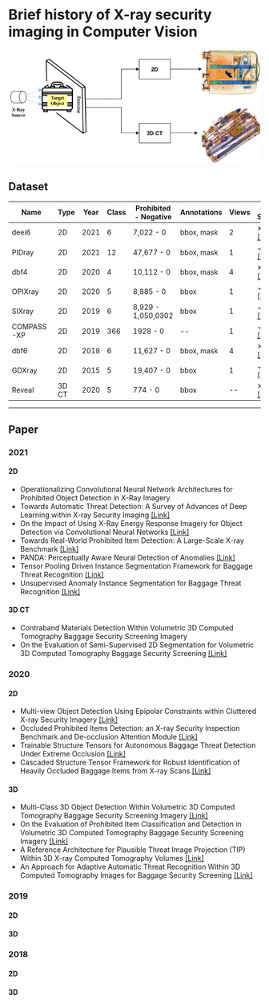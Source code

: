 # Brief history of X-ray security imaging in Computer Vision

<p align="center">
  <img src="images/xray-history.png" />
</p>

## Dataset

|Name       | Type | Year | Class |Prohibited - Negative| Annotations| Views|Open Source | 
|-----------|------|------|-------------|-------------|------|-----|------|
|deei6       |2D    | 2021 |6            |7,022 - 0 | bbox, mask|2     |✕ [[Link]](https://breckon.org/toby/publications/papers/bhowmik21energy.pdf)  |
|PIDray    |2D    | 2021 |12           |47,677 - 0  | bbox, mask |1     |✓ [[Link]](https://github.com/bywang2018/security-dataset)       |
|dbf4       |2D    | 2020 |4            |10,112 - 0 | bbox, mask |4     |✕ [[Link]](https://breckon.org/toby/publications/papers/isaac20multiview.pdf)  |
|OPIXray    |2D    | 2020 |5            |8,885  - 0 | bbox |1     |✓  [[Link]](https://github.com/OPIXray-author/OPIXray)           |
|SIXray     |2D    | 2019 |6            |8,929 - 1,050,0302 | bbox |1 |  ✓ [[Link]](https://github.com/MeioJane/SIXray)           |
|COMPASS-XP     |2D    | 2019 |366            |1928 - 0 | -- |1 |  ✓ [[Link]](https://zenodo.org/record/2654887#.YUtGVHVKikA)           |
|dbf6       |2D    | 2018 |6            |11,627 - 0 | bbox, mask |4     |✕ [[Link]](https://breckon.org/toby/publications/papers/akcay18architectures.pdf)  |
|GDXray       |2D    | 2015 |5            |19,407 - 0 | bbox |1     |✓ [[Link]](https://link.springer.com/content/pdf/10.1007/s10921-015-0315-7.pdf)  |
|Reveal       |3D CT    | 2020 |5            |774 - 0 | bbox | --   |✕ [[Link]](https://arxiv.org/abs/2008.01218)  |


---
## Paper
### 2021
#### 2D

- Operationalizing Convolutional Neural Network Architectures for Prohibited Object Detection in X-Ray Imagery
- Towards Automatic Threat Detection: A Survey of Advances of Deep Learning within X-ray Security Imaging  [[Link]](https://arxiv.org/abs/2001.01293)
- On the Impact of Using X-Ray Energy Response Imagery for Object Detection via Convolutional Neural Networks [[Link]](https://arxiv.org/abs/2108.12505)
- Towards Real-World Prohibited Item Detection: A Large-Scale X-ray Benchmark [[Link]](https://arxiv.org/pdf/2108.07020.pdf)
- PANDA: Perceptually Aware Neural Detection of Anomalies [[Link]](https://arxiv.org/abs/2104.13702)
- Tensor Pooling Driven Instance Segmentation Framework for Baggage Threat Recognition [[Link]](https://arxiv.org/abs/2108.09603)
- Unsupervised Anomaly Instance Segmentation for Baggage Threat Recognition [[Link]](https://arxiv.org/abs/2107.07333) 

#### 3D CT

- Contraband Materials Detection Within Volumetric 3D Computed Tomography Baggage Security Screening Imagery
- On the Evaluation of Semi-Supervised 2D Segmentation for Volumetric 3D Computed Tomography Baggage Security Screening [[Link]](https://breckon.org/toby/publications/papers/wang21segmentation.pdf)

### 2020
#### 2D
- Multi-view Object Detection Using Epipolar Constraints within Cluttered X-ray Security Imagery [[Link]](https://breckon.org/toby/publications/papers/isaac20multiview.pdf)
- Occluded Prohibited Items Detection: an X-ray Security Inspection Benchmark and De-occlusion Attention Module [[Link]](https://arxiv.org/abs/2004.08656)
- Trainable Structure Tensors for Autonomous Baggage Threat Detection Under Extreme Occlusion [[Link]](https://arxiv.org/abs/2009.13158)
- Cascaded Structure Tensor Framework for Robust Identification of Heavily Occluded Baggage Items from X-ray Scans [[Link]](https://arxiv.org/abs/2004.06780)

#### 3D
- Multi-Class 3D Object Detection Within Volumetric 3D Computed Tomography Baggage Security Screening Imagery [[Link]](https://arxiv.org/abs/2008.01218)
- On the Evaluation of Prohibited Item Classification and Detection in Volumetric 3D Computed Tomography Baggage Security Screening Imagery [[Link]](https://arxiv.org/abs/2003.12625)
- A Reference Architecture for Plausible Threat Image Projection (TIP) Within 3D X-ray Computed Tomography Volumes [[Link]](https://arxiv.org/abs/2001.05459)
- An Approach for Adaptive Automatic Threat Recognition Within 3D Computed Tomography Images for Baggage Security Screening [[Link]](https://arxiv.org/abs/1903.10604)

### 2019
#### 2D



#### 3D
### 2018

#### 2D

#### 3D

